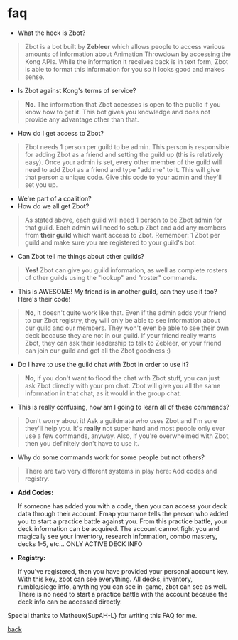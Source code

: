 # faq
 * What the heck is Zbot?

>Zbot is a bot built by **Zebleer** which allows people to access various amounts of information about Animation Throwdown by accessing the Kong APIs. While the information it receives back is in text form, Zbot is able to format this information for you so it looks good and makes sense. 
 
 * Is Zbot against Kong's terms of service?

>**No**. The information that Zbot accesses is open to the public if you know how to get it. This bot gives you knowledge and does not provide any advantage other than that.

 * How do I get access to Zbot?

>Zbot needs 1 person per guild to be admin. This person is responsible for adding Zbot as a friend and setting the guild up (this is relatively easy). Once your admin is set, every other member of the guild will need to add Zbot as a friend and type "add me" to it. This will give that person a unique code. Give this code to your admin and they'll set you up.

 * We're part of a coalition? 
 * How do we all get Zbot?

 >As stated above, each guild will need 1 person to be Zbot admin for that guild. Each admin will need to setup Zbot and add any members from **their guild** which want access to Zbot. Remember: 1 Zbot per guild and make sure you are registered to your guild's bot.

 * Can Zbot tell me things about other guilds?

>**Yes!** Zbot can give you guild information, as well as complete rosters of other guilds using the "lookup" and "roster" commands.

 * This is AWESOME! My friend is in another guild, can they use it too? Here's their code!

>**No**, it doesn't quite work like that. Even if the admin adds your friend to our Zbot registry, they will only be able to see information about our guild and our members. They won't even be able to see their own deck because they are not in our guild. If your friend really wants Zbot, they can ask their leadership to talk to Zebleer, or your friend can join our guild and get all the Zbot goodness :)

 * Do I have to use the guild chat with Zbot in order to use it?

>**No**, if you don't want to flood the chat with Zbot stuff, you can just ask Zbot directly with your pm chat. Zbot will give you all the same information in that chat, as it would in the group chat. 

 * This is really confusing, how am I going to learn all of these commands?

>Don't worry about it! Ask a guildmate who uses Zbot and I'm sure they'll help you. It's **really** not super hard and most people only ever use a few commands, anyway. Also, if you're overwhelmed with Zbot, then you definitely don't have to use it.

 * Why do some commands work for some people but not others?

>There are two very different systems in play here: Add codes and registry.

* **Add Codes:**

  If someone has added you with a code, then you can access your deck data through their account. Fmap yourname tells the person who added you to start a practice battle against you. From this practice battle, your deck information can be acquired. The account cannot fight you and magically see your inventory, research information, combo mastery, decks 1-5, etc... ONLY ACTIVE DECK INFO

 * **Registry:**

   If you've registered, then you have provided your personal account key. With this key, zbot can see everything. All decks, inventory, rumble/siege info, anything you can see in-game, zbot can see as well. There is no need to start a practice battle with the account because the deck info can be accessed directly.

Special thanks to Matheux{SupAH-L} for writing this FAQ for me.


[back](index)
<!--stackedit_data:
eyJoaXN0b3J5IjpbMjA3MTMwMTY0MSwtMzcyOTIyOTAzLDczMD
k5ODExNl19
-->